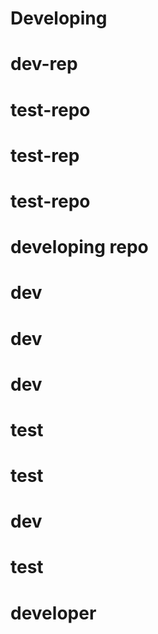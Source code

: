 # Developing
# dev-rep
# test-repo
# test-rep
# test-repo
# developing repo
# dev
# dev
# dev
# test
# test
# dev
# test
# developer

